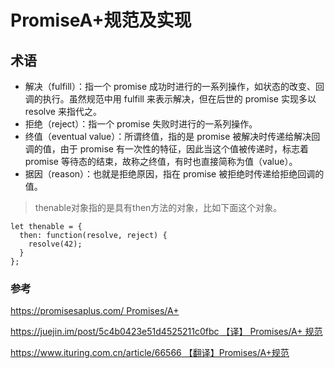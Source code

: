# PromiseA+规范及实现

## 术语

* 解决（fulfill）：指一个 promise 成功时进行的一系列操作，如状态的改变、回调的执行。虽然规范中用 fulfill 来表示解决，但在后世的 promise 实现多以 resolve 来指代之。
* 拒绝（reject）：指一个 promise 失败时进行的一系列操作。
* 终值（eventual value）：所谓终值，指的是 promise 被解决时传递给解决回调的值，由于 promise 有一次性的特征，因此当这个值被传递时，标志着 promise 等待态的结束，故称之终值，有时也直接简称为值（value）。
* 据因（reason）：也就是拒绝原因，指在 promise 被拒绝时传递给拒绝回调的值。

> thenable对象指的是具有then方法的对象，比如下面这个对象。

```
let thenable = {
  then: function(resolve, reject) {
    resolve(42);
  }
};
```

### 参考
[https://promisesaplus.com/ Promises/A+](https://promisesaplus.com/)

[https://juejin.im/post/5c4b0423e51d4525211c0fbc 【译】 Promises/A+ 规范](https://juejin.im/post/5c4b0423e51d4525211c0fbc)

[https://www.ituring.com.cn/article/66566 【翻译】Promises/A+规范](https://www.ituring.com.cn/article/66566)
